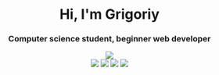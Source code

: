 <h1 align="center">Hi, I'm Grigoriy</h1>
<h3 align="center">Computer science student, beginner web developer</h3>

<div align = center>
<img src = "https://github-readme-stats.vercel.app/api/top-langs/?username=gregory-237&layout=compact&show_icons=true&title_color=ffffff&icon_color=34abeb&text_color=daf7dc&bg_color=151515" />
</div>
<div align = center>
<img src ="https://img.shields.io/badge/python-3670A0?style=for-the-badge&logo=python&logoColor=ffdd54"/>
<img src ="https://img.shields.io/badge/html5-%23E34F26.svg?style=for-the-badge&logo=html5&logoColor=white"/>
<img src="https://img.shields.io/badge/css3-%231572B6.svg?style=for-the-badge&logo=css3&logoColor=white"/>
<img src="https://img.shields.io/badge/c++-%2300599C.svg?style=for-the-badge&logo=c%2B%2B&logoColor=white"/>
</div>
